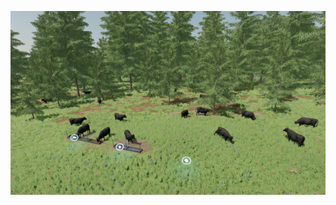 
![Open Range Cow Pasture Preview](https://github.com/danielmccoy/FS22_Open_Range_Cow_Pasture/blob/85cdbc32c8a1cce423dae344be5a328a6d55e56e/modImage.png)